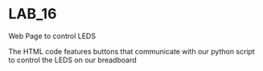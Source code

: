 # LAB_16
Web Page to control LEDS

The HTML code features buttons that communicate with our python script to control the LEDS on our breadboard
